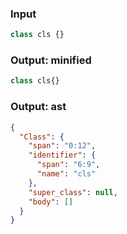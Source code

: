 ### Input
```js
class cls {}
```

### Output: minified
```js
class cls{}
```

### Output: ast
```json
{
  "Class": {
    "span": "0:12",
    "identifier": {
      "span": "6:9",
      "name": "cls"
    },
    "super_class": null,
    "body": []
  }
}
```
